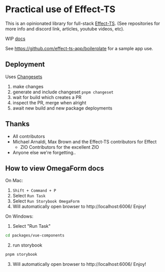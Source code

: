 # Practical use of Effect-TS

This is an opinionated library for full-stack [Effect-TS](https://github.com/Effect-TS/core).
(See repositories for more info and discord link, articles, youtube videos, etc).

WIP [docs](https://github.com/effect-ts-app/docs)

See https://github.com/effect-ts-app/boilerplate for a sample app use.

## Deployment

Uses [Changesets](https://github.com/changesets/changesets/blob/main/README.md)

1. make changes
2. generate and include changeset `pnpm changeset`
3. wait for build which creates a PR
4. inspect the PR, merge when alright
5. await new build and new package deployments

## Thanks

- All contributors
- Michael Arnaldi, Max Brown and the Effect-TS contributors for Effect
  - ZIO Contributors for the excellent ZIO
- Anyone else we're forgetting..

## How to view OmegaForm docs

On Mac:

1. `Shift + Command + P`
2. Select `Run Task`
3. Select `Run Storybook OmegaForm`
4. Will automatically open browser to http://localhost:6006/ Enjoy!

On Windows:

1. Select "Run Task"
``` bash
cd packages/vue-components
```
2. run storybook
```bash
pnpm storybook
```
3. Will automatically open browser to http://localhost:6006/ Enjoy!